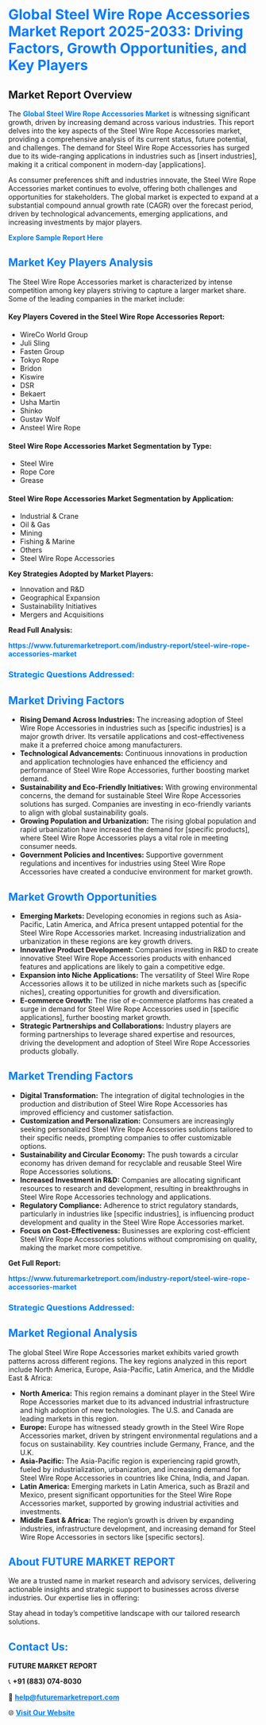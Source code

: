 <h1 style="color: #007BFF;">Global Steel Wire Rope Accessories Market Report 2025-2033: Driving Factors, Growth Opportunities, and Key Players</h1>

<section id="overview">
<h2>Market Report Overview</h2>
<p>The <a href="https://www.futuremarketreport.com/industry-report/steel-wire-rope-accessories-market" style="color: #007BFF; text-decoration: none;"><strong>Global Steel Wire Rope Accessories Market</strong></a> is witnessing significant growth, driven by increasing demand across various industries. This report delves into the key aspects of the Steel Wire Rope Accessories market, providing a comprehensive analysis of its current status, future potential, and challenges. The demand for Steel Wire Rope Accessories has surged due to its wide-ranging applications in industries such as [insert industries], making it a critical component in modern-day [applications].</p>
<p>As consumer preferences shift and industries innovate, the Steel Wire Rope Accessories market continues to evolve, offering both challenges and opportunities for stakeholders. The global market is expected to expand at a substantial compound annual growth rate (CAGR) over the forecast period, driven by technological advancements, emerging applications, and increasing investments by major players.</p>
</section>

<section id="overview">
<p><a href="https://www.futuremarketreport.com/request-sample/reportId=110787" style="color: #007BFF; text-decoration: none;"><strong>Explore Sample Report Here</strong></a></p>
</section>

<section id="key-players">
<h2 style="color: #007BFF;">Market Key Players Analysis</h2>
<p>The Steel Wire Rope Accessories market is characterized by intense competition among key players striving to capture a larger market share. Some of the leading companies in the market include:</p>
<h4>Key Players Covered in the Steel Wire Rope Accessories Report:</h4>
<ul><li>WireCo World Group</li><li>Juli Sling</li><li>Fasten Group</li><li>Tokyo Rope</li><li>Bridon</li><li>Kiswire</li><li>DSR</li><li>Bekaert</li><li>Usha Martin</li><li>Shinko</li><li>Gustav Wolf</li><li>Ansteel Wire Rope</li></ul>
<h4>Steel Wire Rope Accessories Market Segmentation by Type:</h4>
<ul><li>Steel Wire</li><li>Rope Core</li><li>Grease</li></ul>

<h4>Steel Wire Rope Accessories Market Segmentation by Application:</h4>
<ul><li>Industrial &amp; Crane</li><li>Oil &amp; Gas</li><li>Mining</li><li>Fishing &amp; Marine</li><li>Others</li><li>Steel Wire Rope Accessories</li></ul>
<p><strong>Key Strategies Adopted by Market Players:</strong></p>
<ul>
<li>Innovation and R&D</li>
<li>Geographical Expansion</li>
<li>Sustainability Initiatives</li>
<li>Mergers and Acquisitions</li>
</ul>
</section>

<section>
<p><strong>Read Full Analysis: </strong></p><a href="https://www.futuremarketreport.com/industry-report/steel-wire-rope-accessories-market" style="color: #007BFF; text-decoration: none;"><strong>https://www.futuremarketreport.com/industry-report/steel-wire-rope-accessories-market</strong></a>
<h3 style="color: #007BFF;">Strategic Questions Addressed:</h3>
</section>

<section id="driving-factors">
<h2 style="color: #007BFF;">Market Driving Factors</h2>
<ul>
<li><strong>Rising Demand Across Industries:</strong> The increasing adoption of Steel Wire Rope Accessories in industries such as [specific industries] is a major growth driver. Its versatile applications and cost-effectiveness make it a preferred choice among manufacturers.</li>
<li><strong>Technological Advancements:</strong> Continuous innovations in production and application technologies have enhanced the efficiency and performance of Steel Wire Rope Accessories, further boosting market demand.</li>
<li><strong>Sustainability and Eco-Friendly Initiatives:</strong> With growing environmental concerns, the demand for sustainable Steel Wire Rope Accessories solutions has surged. Companies are investing in eco-friendly variants to align with global sustainability goals.</li>
<li><strong>Growing Population and Urbanization:</strong> The rising global population and rapid urbanization have increased the demand for [specific products], where Steel Wire Rope Accessories plays a vital role in meeting consumer needs.</li>
<li><strong>Government Policies and Incentives:</strong> Supportive government regulations and incentives for industries using Steel Wire Rope Accessories have created a conducive environment for market growth.</li>
</ul>
</section>

<section id="growth-opportunities">
<h2 style="color: #007BFF;">Market Growth Opportunities</h2>
<ul>
<li><strong>Emerging Markets:</strong> Developing economies in regions such as Asia-Pacific, Latin America, and Africa present untapped potential for the Steel Wire Rope Accessories market. Increasing industrialization and urbanization in these regions are key growth drivers.</li>
<li><strong>Innovative Product Development:</strong> Companies investing in R&D to create innovative Steel Wire Rope Accessories products with enhanced features and applications are likely to gain a competitive edge.</li>
<li><strong>Expansion into Niche Applications:</strong> The versatility of Steel Wire Rope Accessories allows it to be utilized in niche markets such as [specific niches], creating opportunities for growth and diversification.</li>
<li><strong>E-commerce Growth:</strong> The rise of e-commerce platforms has created a surge in demand for Steel Wire Rope Accessories used in [specific applications], further boosting market growth.</li>
<li><strong>Strategic Partnerships and Collaborations:</strong> Industry players are forming partnerships to leverage shared expertise and resources, driving the development and adoption of Steel Wire Rope Accessories products globally.</li>
</ul>
</section>

<section id="trending-factors">
<h2 style="color: #007BFF;">Market Trending Factors</h2>
<ul>
<li><strong>Digital Transformation:</strong> The integration of digital technologies in the production and distribution of Steel Wire Rope Accessories has improved efficiency and customer satisfaction.</li>
<li><strong>Customization and Personalization:</strong> Consumers are increasingly seeking personalized Steel Wire Rope Accessories solutions tailored to their specific needs, prompting companies to offer customizable options.</li>
<li><strong>Sustainability and Circular Economy:</strong> The push towards a circular economy has driven demand for recyclable and reusable Steel Wire Rope Accessories solutions.</li>
<li><strong>Increased Investment in R&D:</strong> Companies are allocating significant resources to research and development, resulting in breakthroughs in Steel Wire Rope Accessories technology and applications.</li>
<li><strong>Regulatory Compliance:</strong> Adherence to strict regulatory standards, particularly in industries like [specific industries], is influencing product development and quality in the Steel Wire Rope Accessories market.</li>
<li><strong>Focus on Cost-Effectiveness:</strong> Businesses are exploring cost-efficient Steel Wire Rope Accessories solutions without compromising on quality, making the market more competitive.</li>
</ul>
</section>

<section>
<p><strong>Get Full Report: </strong></p><a href="https://www.futuremarketreport.com/industry-report/steel-wire-rope-accessories-market" style="color: #007BFF; text-decoration: none;"><strong>https://www.futuremarketreport.com/industry-report/steel-wire-rope-accessories-market</strong></a>
<h3 style="color: #007BFF;">Strategic Questions Addressed:</h3>
</section>


<section id="regional-analysis">
<h2 style="color: #007BFF;">Market Regional Analysis</h2>
<p>The global Steel Wire Rope Accessories market exhibits varied growth patterns across different regions. The key regions analyzed in this report include North America, Europe, Asia-Pacific, Latin America, and the Middle East & Africa:</p>
<ul>
<li><strong>North America:</strong> This region remains a dominant player in the Steel Wire Rope Accessories market due to its advanced industrial infrastructure and high adoption of new technologies. The U.S. and Canada are leading markets in this region.</li>
<li><strong>Europe:</strong> Europe has witnessed steady growth in the Steel Wire Rope Accessories market, driven by stringent environmental regulations and a focus on sustainability. Key countries include Germany, France, and the U.K.</li>
<li><strong>Asia-Pacific:</strong> The Asia-Pacific region is experiencing rapid growth, fueled by industrialization, urbanization, and increasing demand for Steel Wire Rope Accessories in countries like China, India, and Japan.</li>
<li><strong>Latin America:</strong> Emerging markets in Latin America, such as Brazil and Mexico, present significant opportunities for the Steel Wire Rope Accessories market, supported by growing industrial activities and investments.</li>
<li><strong>Middle East & Africa:</strong> The region’s growth is driven by expanding industries, infrastructure development, and increasing demand for Steel Wire Rope Accessories in sectors like [specific sectors].</li>
</ul>
</section>

<footer>
<h2 style="color: #007BFF;">About FUTURE MARKET REPORT</h2>
<p>We are a trusted name in market research and advisory services, delivering actionable insights and strategic support to businesses across diverse industries. Our expertise lies in offering:</p>

<p>Stay ahead in today’s competitive landscape with our tailored research solutions.</p>

<h2 style="color: #007BFF;">Contact Us:</h2>
<p><strong>FUTURE MARKET REPORT</strong></p>
<p>📞 <strong>+91 (883) 074-8030</strong></p>
<p>📧 <strong><a href="mailto:help@futuremarketreport.com" style="color: #007BFF;">help@futuremarketreport.com</a></strong></p>
<p>🌐 <strong><a href="https://www.futuremarketreport.com/" style="color: #007BFF;">Visit Our Website</a></strong></p>
</footer>